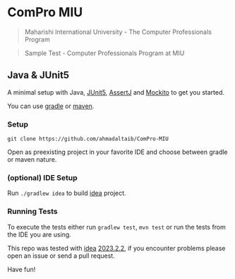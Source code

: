 # ComPro MIU
> Maharishi International University - The Computer Professionals Program

> Sample Test - Computer Professionals Program at MIU

## Java & JUnit5

A minimal setup with Java, [JUnit5](https://junit.org/junit5/), [AssertJ](https://assertj.github.io/doc/) and [Mockito](https://site.mockito.org/) to get you started.

You can use [gradle](https://gradle.org/) or [maven](https://maven.apache.org/).

### Setup

    git clone https://github.com/ahmadaltaib/ComPro-MIU


Open as preexisting project in your favorite IDE and choose between gradle or maven nature.

### (optional) IDE Setup

Run `./gradlew idea` to build [idea](https://www.jetbrains.com/idea) project.

### Running Tests

To execute the tests either run `gradlew test`, `mvn test` or run the tests from the IDE you are using.


This repo was tested with [idea](https://www.jetbrains.com/idea) [2023.2.2](https://confluence.jetbrains.com/display/IDEADEV/IntelliJ+IDEA+2020.3.1+%28203.6682.168+build%29+Release+Notes), if you encounter problems please open an issue or send a pull request.

Have fun!
